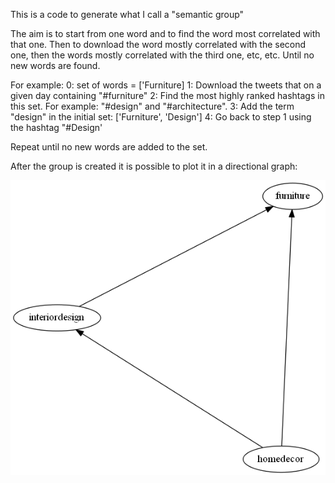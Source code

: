 This is a code to generate what I call a "semantic group"

The aim is to start from one word and to find the word most correlated with that one.
Then to download the word mostly correlated with the second one, then the words mostly correlated with the third one, etc, etc.
Until no new words are found.

For example:
0: set of words = ['Furniture]
1: Download the tweets that on a given day containing "#furniture"
2: Find the most highly ranked hashtags in this set. For example: "#design" and "#architecture".
3: Add the term "design" in the initial set: ['Furniture', 'Design']
4: Go back to step 1 using the hashtag "#Design'

Repeat until no new words are added to the set.

After the group is created it is possible to plot it in a directional graph:

![Directional graph for: furniture, homedecor, interiordesign. The graph is based on the data downloaded on the 15th of October 2019](https://github.com/ecancellieri/My_twitter_apps/blob/master/creating_semantic_group/test_0.1.gv.png)
